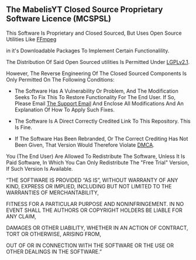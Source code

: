 ## The MabelisYT Closed Source Proprietary Software Licence (MCSPSL)

This Software Is Proprietary and Closed Sourced, But Uses Open Source Utilities Like <a href=http://ffmpeg.org>FFmpeg</a>

in it's Downloadable Packages To Implement Certain Functionalility.

The Distribution Of Said Open Sourced utilities Is Permitted Under <a href=http://www.gnu.org/licenses/old-licenses/lgpl-2.1.html>LGPLv2.1</a>.

However, The Reverse Engineering Of The Closed Sourced Components Is Only Permitted On The Following Conditions:

- The Software Has A Vulnerability Or Problem, And The Modification Seeks To Fix This To Restore Functionality For The End User.
If So, Please Email <a href="mailto:Danksup1234@gmail.com">The Support Email</a> And Enclose All Modifications And An Explanation Of How To Apply Such Fixes.

- The Software Is A Direct Correctly Credited Link To This Repository.
This Is Fine.

- If The Software Has Been Rebranded, Or The Correct Crediting Has Not Been Given, That Version Would Therefore Violate <a href="https://www.dmca.com/faq/What-is-a-DMCA-Takedown">DMCA</a>.

You (The End User) Are Allowed To Redistribute The Software, Unless It Is Paid Software, In Which You Can Only Redistribute The "Free Trial" Version, If Such Version Is Available.

“THE SOFTWARE IS PROVIDED “AS IS”, WITHOUT WARRANTY OF ANY KIND, EXPRESS OR IMPLIED, INCLUDING BUT NOT LIMITED TO THE WARRANTIES OF MERCHANTABILITY,

FITNESS FOR A PARTICULAR PURPOSE AND NONINFRINGEMENT. IN NO EVENT SHALL THE AUTHORS OR COPYRIGHT HOLDERS BE LIABLE FOR ANY CLAIM,

DAMAGES OR OTHER LIABILITY, WHETHER IN AN ACTION OF CONTRACT, TORT OR OTHERWISE, ARISING FROM,

OUT OF OR IN CONNECTION WITH THE SOFTWARE OR THE USE OR OTHER DEALINGS IN THE SOFTWARE.”
